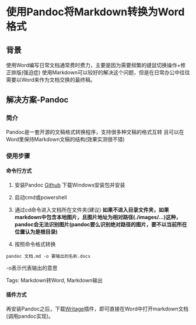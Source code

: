 # 使用Pandoc将Markdown转换为Word格式

## 背景
使用Word编写日常文档通常费时费力，主要是因为需要频繁的键鼠切换操作+修正排版(强迫症)
使用Markdown可以较好的解决这个问题，但是在日常办公中往往需要以Word来作为文档交换的最终稿。

## 解决方案-Pandoc
### 简介
Pandoc是一套开源的文稿格式转换程序，支持很多种文稿的格式互转
且可以在Word里保持Markdown文稿的结构(效果实测很不错)

### 使用步骤
#### 命令行方式
1. 安装Pandoc
  [Github](https://github.com/jgm/pandoc/releases)
  下载Windows安装包并安装

2. 启动cmd或powershell
3. 通过cd命令进入文档所在文件夹(建议)
**如果不进入目录文件夹，如果markdown中包含本地图片，且图片地址为相对路径(./images/...)这种，pandoc会无法识别图片(pandoc要么识别绝对路径的图片，要不以当前所在位置认为是根目录)**


3. 按照命令格式转换

```
pandoc 文档.md -o 要输出的名称.docx
```
-o表示代表输出的意思

Tags: Markdown转Word, Markdown输出


#### 插件方式
再安装Pandoc之后，下载[Writage](http://www.writage.com/#download)插件，即可直接在Word中打开markdown文档(调用pandoc实现)。
